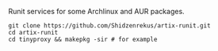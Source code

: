 Runit services for some Archlinux and AUR packages.

```
git clone https://github.com/Shidzenrekus/artix-runit.git
cd artix-runit
cd tinyproxy && makepkg -sir # for example
```
